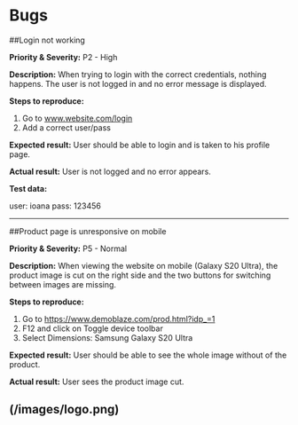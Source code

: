 # Bugs
##Login not working

**Priority & Severity:**
P2 - High

**Description:**
When trying to login with the correct credentials, nothing happens.
The user is not logged in and no error message is displayed.

**Steps to reproduce:** 

1. Go to www.website.com/login
2. Add a correct user/pass
   
**Expected result:**
User should be able to login and is taken  to his profile page.

**Actual result:** 
User is not logged and no error appears.

**Test data:** 

user: ioana
pass: 123456

-------------------------------------------------------------------------------------------------------------------------
##Product page is unresponsive on mobile

**Priority & Severity:**
P5 - Normal

**Description:**
When viewing the website on mobile (Galaxy S20 Ultra), the product image is cut on the right side and the two buttons for switching between images are missing.

**Steps to reproduce:**
1. Go to https://www.demoblaze.com/prod.html?idp_=1 
2. F12 and click on Toggle device toolbar
3. Select Dimensions: Samsung Galaxy S20 Ultra

**Expected result:** 
User should be able to see the whole image without of the product.

**Actual result:** 
User sees the product image cut.

(/images/logo.png)
-------------------------------------------------------------------------------------------------------------------------
##
